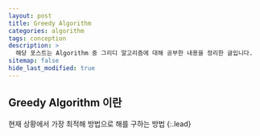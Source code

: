 ```yaml
---
layout: post
title: Greedy Algorithm
categories: algorithm
tags: conception
description: >
  해당 포스트는 Algorithm 중 그리디 알고리즘에 대해 공부한 내용을 정리한 글입니다.
sitemap: false
hide_last_modified: true
---
```


## Greedy Algorithm 이란

현재 상황에서 가장 최적해 방법으로 해를 구하는 방법
{:.lead}